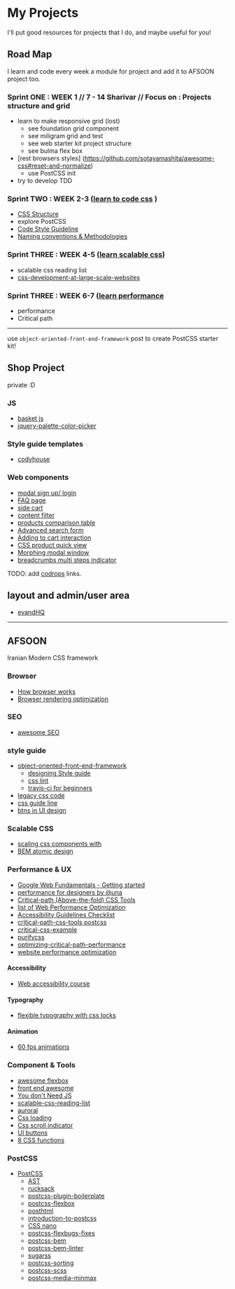 ﻿# My Projects
I'll put good resources for projects that I do, and maybe useful for you!
## Road Map
I learn and code every week a module for project and add it to AFSOON project too.

### Sprint ONE : WEEK 1  //  7 - 14 Sharivar // Focus on : Projects structure and grid
- learn to make responsive grid (lost)
  - see foundation grid component
  - see miligram grid and test
  - see web starter kit project structure
  - see bulma flex box
- [rest browsers styles] (https://github.com/sotayamashita/awesome-css#reset-and-normalize)
  - use PostCSS init
- try to develop TDD

### Sprint TWO : WEEK 2-3 ([learn to code css](https://github.com/sotayamashita/awesome-css) )
- [CSS Structure](https://github.com/sotayamashita/awesome-css#css-structure)
- explore PostCSS
- [Code Style Guideline](https://github.com/sotayamashita/awesome-css#code-style-guideline)
- [Naming conventions & Methodologies](https://github.com/sotayamashita/awesome-css#naming-conventions--methodologies)

### Sprint THREE : WEEK 4-5 ([learn scalable css](https://github.com/davidtheclark/scalable-css-reading-list))
- scalable css reading list
- [css-development-at-large-scale-websites](https://github.com/sotayamashita/awesome-css#css-development-at-large-scale-websites)

### Sprint THREE : WEEK 6-7 ([learn performance]((https://github.com/davidsonfellipe/awesome-wpo))
- performance
- Critical path

---
use `object-oriented-front-end-framework` post to create PostCSS starter kit!

## Shop Project
private :D

### JS
- [basket js](https://addyosmani.com/basket.js/)
- [jquery-palette-color-picker](https://github.com/carloscabo/jquery-palette-color-picker)

### Style guide templates
- [codyhouse](https://codyhouse.co/gem/css-style-guide-template/)

### Web components
- [modal sign up/ login](https://codyhouse.co/demo/login-signup-modal-window/index.html#0)
- [FAQ page](https://codyhouse.co/demo/faq-template/index.html)
- [side cart](https://codyhouse.co/demo/side-cart/index.html#0)
- [content filter](https://codyhouse.co/demo/content-filter/index.html#0)
- [products comparison table](https://codyhouse.co/demo/products-comparison-table/index.html)
- [Advanced search form](https://codyhouse.co/gem/advanced-search-form/)
- [Adding to cart interaction](https://codyhouse.co/demo/add-to-cart-interaction/index.html)
- [CSS product quick view](https://codyhouse.co/gem/css-product-quick-view/)
- [Morphing modal window](https://codyhouse.co/gem/morphing-modal-window/)
- [breadcrumbs multi steps indicator](https://codyhouse.co/demo/breadcrumbs-multi-steps-indicator/index.html)

TODO: add [codrops](http://tympanus.net/codrops/) links.

## layout and admin/user area
- [evandHQ](https://evand.ir/account)

---

## AFSOON
Iranian Modern CSS framework

### Browser

- [How browser works](http://arvindr21.github.io/howBrowserWorks/)
- [Browser rendering optimization](https://www.udacity.com/course/browser-rendering-optimization--ud860)

### SEO
- [awesome SEO](https://github.com/marcobiedermann/search-engine-optimization)

### style guide
- [object-oriented-front-end-framework](https://www.impression.co.uk/blog/4327/object-oriented-front-end-framework)
  - [designing Style guide](https://medium.freecodecamp.com/designing-a-styleguide-elements-that-go-into-functional-and-beautiful-products-ff1621e00a0e#.2fu0de3gc)
  - [css lint](https://github.com/CSSLint/csslint)
  - [travis-ci for beginners](https://docs.travis-ci.com/user/for-beginners)
- [legacy css code](http://tinnedfruit.com/2016/07/25/are-you-writing-legacy-css-code.html)
- [css guide line](http://cssguidelin.es/)
- [btns in UI design](https://uxplanet.org/buttons-in-ui-design-the-evolution-of-style-and-best-practices-56536dc5386e#.lnbvubf4f)

###  Scalable CSS

- [scaling css components with ](https://www.lullabot.com/articles/scaling-css-components-with-bem-rems-ems)
- [BEM atomic design](https://www.lullabot.com/articles/bem-atomic-design-a-css-architecture-worth-loving)

### Performance & UX
- [Google Web Fundamentals - Getting started](https://developers.google.com/web/fundamentals/getting-started/?hl=en)
- [performance for designers by @una](https://una.im/perf-design-wins/)
- [Critical-path (Above-the-fold) CSS Tools](https://github.com/addyosmani/critical-path-css-tools)
- [list of Web Performance Optimization](https://github.com/davidsonfellipe/awesome-wpo)
- [Accessibility Guidelines Checklist](http://accessibility.voxmedia.com/)
- [critical-path-css-tools postcss](https://medium.com/@nocreativity/manage-your-critical-css-with-this-postcss-plugin-6be1ca226c06#.lm47ir8l8)
- [critical-css-example](https://github.com/mrnocreativity/critical-css-example)
- [purifycss](https://github.com/purifycss/purifycss)
- [optimizing-critical-path-performance](https://www.smashingmagazine.com/2016/08/optimizing-critical-path-performance-with-express-server-and-handlebars/)
- [website performance optimization](https://classroom.udacity.com/courses/ud884/lessons/1464158641/concepts/14734291220923)
#### Accessibility

- [Web accessibility course](https://www.udacity.com/course/web-accessibility--ud891)

#### Typography

- [flexible typography with css locks](http://blog.typekit.com/2016/08/17/flexible-typography-with-css-locks/)

#### Animation

- [60 fps animations](https://medium.com/outsystems-experts/how-to-achieve-60-fps-animations-with-css3-db7b98610108)

### Component & Tools
- [awesome flexbox](https://github.com/afonsopacifer/awesome-flexbox)
- [front end awesome](https://github.com/sindresorhus/awesome#front-end-development)
- [You don't Need JS](https://github.com/NamPNQ/You-Dont-Need-Javascript)
- [scalable-css-reading-list](https://github.com/davidtheclark/scalable-css-reading-list)
- [auroral](https://github.com/LunarLogic/auroral)
- [Css loading ](https://codepen.io/MadeByMike/pen/ZOrEmr?editors=110)
- [Css scroll indicator ](https://codepen.io/MadeByMike/pen/ZOrEmr?editors=1100)
- [UI buttons](https://uxplanet.org/buttons-in-ui-design-the-evolution-of-style-and-best-practices-56536dc5386e#.lzodbglq0)
- [8 CSS functions](https://www.sitepoint.com/8-clever-tricks-with-css-functions/)
### PostCSS
- [PostCSS](https://github.com/postcss/postcss)
  - [AST](https://en.wikipedia.org/wiki/Abstract_syntax_tree)
  - [rucksack](http://simplaio.github.io/rucksack/)
  - [postcss-plugin-boilerplate](https://github.com/postcss/postcss-plugin-boilerplate)
  - [postcss-flexbox](https://www.npmjs.com/package/postcss-flexbox)
  - [posthtml](https://github.com/posthtml/posthtml)
  - [introduction-to-postcss](https://www.smashingmagazine.com/2015/12/introduction-to-postcss/)
  - [CSS nano](http://cssnano.co/)
  - [postcss-flexbugs-fixes](https://github.com/luisrudge/postcss-flexbugs-fixes)
  - [postcss-bem](https://github.com/ileri/postcss-bem)
  - [postcss-bem-linter](https://github.com/postcss/postcss-bem-linter)
  - [sugarss](https://github.com/postcss/sugarss)
  - [postcss-sorting](https://github.com/hudochenkov/postcss-sorting)
  - [postcss-scss](https://github.com/postcss/postcss-scss)
  - [postcss-media-minmax](https://github.com/postcss/postcss-media-minmax)
